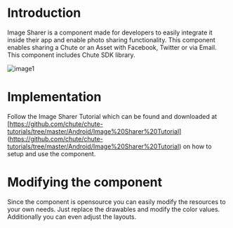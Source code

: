 
Introduction
====

Image Sharer is a component made for developers to easily integrate it inside their app and enable photo sharing functionality. This component enables sharing a Chute or an Asset with Facebook, Twitter or via Email. 
This component includes Chute SDK library.

![image1](https://github.com/chute/chute-android-components/raw/master/Image%20Sharer/screenshots/1.png)

Implementation
====

Follow the Image Sharer Tutorial which can be found and downloaded at [https://github.com/chute/chute-tutorials/tree/master/Android/Image%20Sharer%20Tutorial] (https://github.com/chute/chute-tutorials/tree/master/Android/Image%20Sharer%20Tutorial) on how to setup and use the component.

Modifying the component
====

Since the component is opensource you can easily modify the resources to your own needs. Just replace the drawables and modify the color values. Additionally you can even adjust the layouts.



